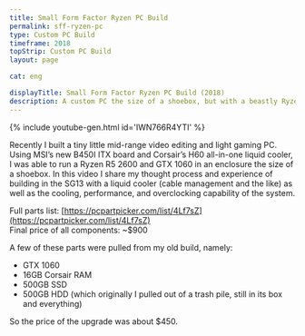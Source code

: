 ```yaml
---
title: Small Form Factor Ryzen PC Build
permalink: sff-ryzen-pc
type: Custom PC Build
timeframe: 2018
topStrip: Custom PC Build
layout: page

cat: eng

displayTitle: Small Form Factor Ryzen PC Build (2018)
description: A custom PC the size of a shoebox, but with a beastly Ryzen R5 2600 and GTX 1060 for twice the power of my old build. I discuss the components I selected and why, the build process, and the final performance and cooling.
---
```


{% include youtube-gen.html id='IWN766R4YTI' %}

Recently I built a tiny little mid-range video editing and light gaming PC. Using MSI’s new B450I ITX board and Corsair’s H60 all-in-one liquid cooler, I was able to run a Ryzen R5 2600 and GTX 1060 in an enclosure the size of a shoebox. In this video I share my thought process and experience of building in the SG13 with a liquid cooler (cable management and the like) as well as the cooling, performance, and overclocking capability of the system.

Full parts list: [https://pcpartpicker.com/list/4Lf7sZ](https://pcpartpicker.com/list/4Lf7sZ)<br/>Final price of all components: ~$900

A few of these parts were pulled from my old build, namely:
- GTX 1060
- 16GB Corsair RAM
- 500GB SSD
- 500GB HDD (which originally I pulled out of a trash pile, still in its box and everything)

So the price of the upgrade was about $450.